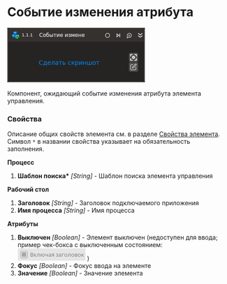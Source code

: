 # Событие изменения атрибута

![](../../../../resources/activities/basic/desktop/events/property-changed-hot-key-trigger-base.png)

Компонент, ожидающий событие изменения атрибута элемента управления.

### Свойства

Описание общих свойств элемента см. в разделе [Свойства элемента](https://docs.primo-rpa.ru/primo-rpa/primo-studio/process/elements#svoistva-elementa).\
Символ `*` в названии свойства указывает на обязательность заполнения.

**Процесс**

1. **Шаблон поиска\*** *[String]* - Шаблон поиска элемента управления

**Рабочий стол**

1. **Заголовок** *[String]* - Заголовок подключаемого приложения
1. **Имя процесса** *[String]* - Имя процесса

**Атрибуты**

1. **Выключен** *[Boolean]* - Элемент выключен (недоступен для ввода; пример чек-бокса с выключенным состоянием: ![](../../../../resources/activities/basic/desktop/events/disabled-control-sample.png) )
1. **Фокус** *[Boolean]* - Фокус ввода на элементе
1. **Значение** *[Boolean]* - Значение элемента
